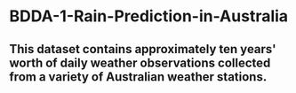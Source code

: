 # BDDA-1-Rain-Prediction-in-Australia
## This dataset contains approximately ten years' worth of daily weather observations collected from a variety of Australian weather stations.
